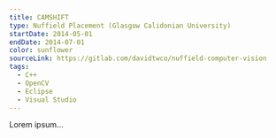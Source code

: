 ```yaml
---
title: CAMSHIFT
type: Nuffield Placement (Glasgow Calidonian University)
startDate: 2014-05-01
endDate: 2014-07-01
color: sunflower
sourceLink: https://gitlab.com/davidtwco/nuffield-computer-vision
tags:
  - C++
  - OpenCV
  - Eclipse
  - Visual Studio
---
```

Lorem ipsum...
